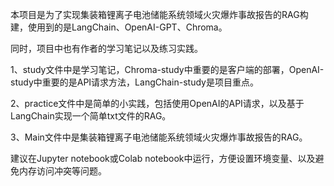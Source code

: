 本项目是为了实现集装箱锂离子电池储能系统领域火灾爆炸事故报告的RAG构建，使用到的是LangChain、OpenAI-GPT、Chroma。

同时，项目中也有作者的学习笔记以及练习实践。

1、study文件中是学习笔记，Chroma-study中重要的是客户端的部署，OpenAI-study中重要的是API请求方法，LangChain-study是项目重点。

2、practice文件中是简单的小实践，包括使用OpenAI的API请求，以及基于LangChain实现一个简单txt文件的RAG。

3、Main文件中是集装箱锂离子电池储能系统领域火灾爆炸事故报告的RAG。

建议在Jupyter notebook或Colab notebook中运行，方便设置环境变量、以及避免内存访问冲突等问题。
